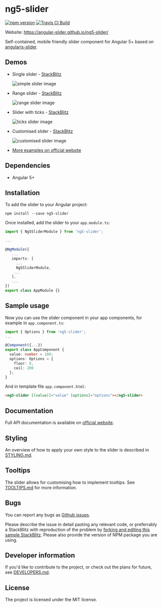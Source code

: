 # ng5-slider
[![npm version](https://badge.fury.io/js/ng5-slider.svg)](https://badge.fury.io/js/ng5-slider)
[![Travis CI Build](https://travis-ci.org/angular-slider/ng5-slider.svg?branch=master)](https://travis-ci.org/angular-slider/ng5-slider)

Website: https://angular-slider.github.io/ng5-slider/

Self-contained, mobile friendly slider component for Angular 5+ based on [angularjs-slider](https://github.com/angular-slider/angularjs-slider).

## Demos

 * Single slider - [StackBlitz](https://stackblitz.com/edit/ng5-slider-simple-slider-example?file=src%2Fapp%2Fapp.component.ts)

   ![simple slider image](https://raw.githubusercontent.com/angular-slider/ng5-slider/master/assets/simple-slider.png)

 * Range slider - [StackBlitz](https://stackblitz.com/edit/ng5-slider-range-slider-example?file=src%2Fapp%2Fapp.component.ts)

   ![range slider image](https://raw.githubusercontent.com/angular-slider/ng5-slider/master/assets/range-slider.png)

 * Slider with ticks - [StackBlitz](https://stackblitz.com/edit/ng5-slider-ticks-example?file=src%2Fapp%2Fapp.component.ts)

   ![ticks slider image](https://raw.githubusercontent.com/angular-slider/ng5-slider/master/assets/ticks-slider.png)

 * Customised slider - [StackBlitz](https://stackblitz.com/edit/ng5-slider-customised-range-slider-example?file=src%2Fapp%2Fapp.component.ts)

   ![customised slider image](https://raw.githubusercontent.com/angular-slider/ng5-slider/master/assets/customised-slider.png)

 * [More examples on official website](https://angular-slider.github.io/ng5-slider/demos)

## Dependencies

 * Angular 5+

## Installation

To add the slider to your Angular project:
```
npm install --save ng5-slider
```

Once installed, add the slider to your `app.module.ts`:
```typescript
import { Ng5SliderModule } from 'ng5-slider';

...

@NgModule({
   ...
   imports: [
     ...
     Ng5SliderModule,
    ...
   ],
   ...
})
export class AppModule {}
```

## Sample usage

Now you can use the slider component in your app components, for example in `app.component.ts`:
```typescript
import { Options } from 'ng5-slider';
...

@Component({...})
export class AppComponent {
  value: number = 100;
  options: Options = {
    floor: 0,
    ceil: 200
  };
}
```

And in template file `app.component.html`:
```html
<ng5-slider [(value)]="value" [options]="options"></ng5-slider>
```

## Documentation
Full API documentation is available on [official website](https://github.com/angular-slider/ng5-slider/docs).

## Styling

An overview of how to apply your own style to the slider is described in [STYLING.md](STYLING.md).

## Tooltips

The slider allows for customising how to implement tooltips. See [TOOLTIPS.md](TOOLTIPS.md) for more information.

## Bugs

You can report any bugs as [Github issues](https://github.com/angular-slider/ng5-slider/issues).

Please describe the issue in detail pasting any relevant code, or preferrably a StackBlitz with reproduction of the problem by [forking and editing this sample StackBlitz](https://stackblitz.com/edit/ng5-slider-simple-slider-example?file=src/app/app.component.ts). Please also provide the version of NPM package you are using.

## Developer information

If you'd like to contribute to the project, or check out the plans for future, see [DEVELOPERS.md](DEVELOPERS.md).

## License

The project is licensed under the MIT license.
